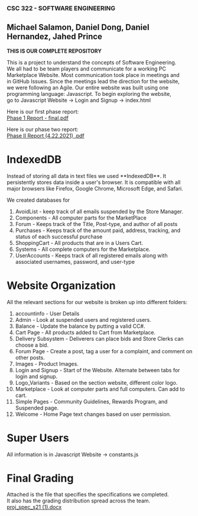 ### CSC 322 - SOFTWARE ENGINEERING  


## Michael Salamon, Daniel Dong, Daniel Hernandez, Jahed Prince 

**THIS IS OUR COMPLETE REPOSITORY**  

This is a project to understand the concepts of Software Engineering.  
We all had to be team players and communicate for a working PC  
Marketplace Website. Most communication took place in meetings and  
in GitHub Issues. Since the meetings lead the direction for the website,  
we were following an Agile. Our entire website was built using one  
programming language: Javascript. To begin exploring the website,  
go to Javascript Website -> Login and Signup -> index.html     

Here is our first phase report:  
[Phase 1 Report - final.pdf](https://github.com/MichaelSalSail/CSC322_TEAMJ/files/6330354/Phase.1.Report.-.final.pdf)  

Here is our phase two report:  
[Phase II Report (4.22.2021) .pdf](https://github.com/MichaelSalSail/CSC322_TEAMJ/files/6393889/Phase.II.Report.4.22.2021.pdf)  

# IndexedDB  
<p>Instead of storing all data in text files we used **IndexedDB**.
It persistently stores data inside a user's browser. It is compatible with all major
browsers like Firefox, Google Chrome, Microsoft Edge, and Safari.</p>  

We created databases for  
1. AvoidList - keep track of all emails suspended by the Store Manager.  
2. Components - All computer parts for the MarketPlace  
3. Forum - Keeps track of the Title, Post-type, and author of all posts  
4. Purchases - Keeps track of the amount paid, address, tracking, and status of each successful purchase  
5. ShoppingCart - All products that are in a Users Cart.  
6. Systems - All complete computers for the Marketplace.  
7. UserAccounts - Keeps track of all registered emails along with associated usernames, password, and user-type  

# Website Organization  
All the relevant sections for our website is broken up into different folders:  
1. accountinfo - User Details  
2. Admin - Look at suspended users and registered users.  
3. Balance - Update the balance by putting a valid CC#.  
4. Cart Page - All products added to Cart from Marketplace.  
5. Delivery Subsystem - Deliverers can place bids and Store Clerks can choose a bid.  
6. Forum Page - Create a post, tag a user for a complaint, and comment on other posts.  
7. Images - Product Images.  
8. Login and Signup - Start of the Website. Alternate between tabs for login and signup.  
9. Logo_Variants - Based on the section website, different color logo.  
10. Marketplace - Look at computer parts and full computers. Can add to cart.  
11. Simple Pages - Community Guidelines, Rewards Program, and Suspended page.  
12. Welcome - Home Page text changes based on user permission.  

# Super Users  
All information is in Javascript Website -> constants.js  

# Final Grading  
Attached is the file that specifies the specifications we completed.  
It also has the grading distribution spread across the team.  
[proj_spec_s21 (1).docx](https://github.com/MichaelSalSail/CSC322_TEAMJ/files/6474531/proj_spec_s21.1.docx)

